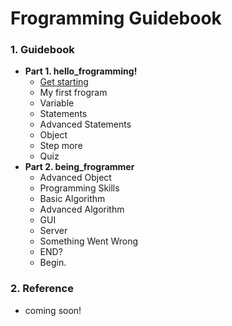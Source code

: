 # Frogramming Guidebook

### 1. Guidebook
- **Part 1. hello_frogramming!**
    - [Get starting](./Introduce.md)
    - My first frogram
    - Variable
    - Statements
    - Advanced Statements
    - Object
    - Step more
    - Quiz
- **Part 2. being_frogrammer**
    - Advanced Object
    - Programming Skills
    - Basic Algorithm
    - Advanced Algorithm
    - GUI
    - Server
    - Something Went Wrong
    - END?
    - Begin.

### 2. Reference
- coming soon!
